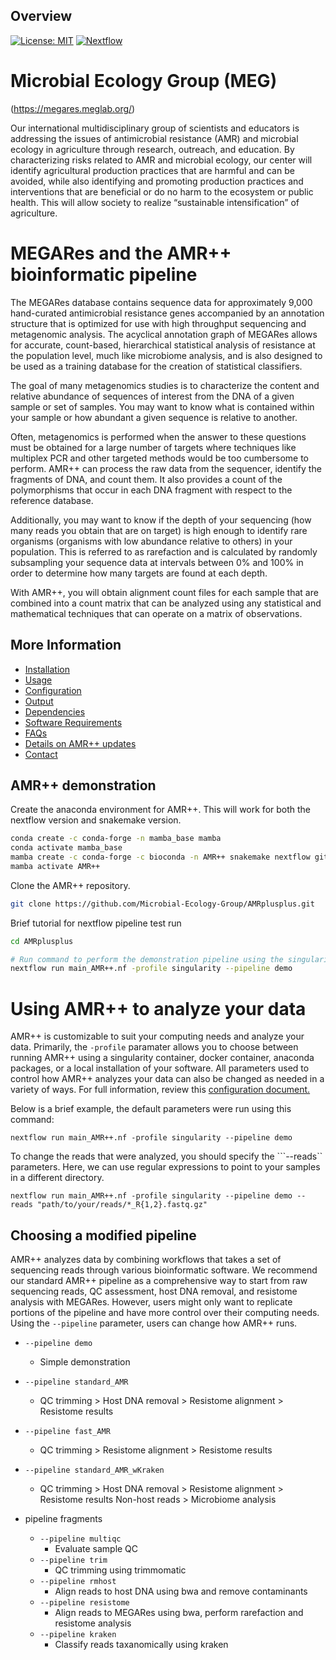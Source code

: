 Overview
--------
[![License: MIT](https://img.shields.io/badge/License-MIT-yellow.svg)](https://opensource.org/licenses/MIT)
[![Nextflow](https://img.shields.io/badge/Nextflow-%E2%89%A50.25.1-brightgreen.svg)](https://www.nextflow.io/)


# Microbial Ecology Group (MEG)
(https://megares.meglab.org/)

Our international multidisciplinary group of scientists and educators is addressing the issues of antimicrobial resistance (AMR) and microbial ecology in agriculture through research, outreach, and education. By characterizing risks related to AMR and microbial ecology, our center will identify agricultural production practices that are harmful and can be avoided, while also identifying and promoting production practices and interventions that are beneficial or do no harm to the ecosystem or public health. This will allow society to realize “sustainable intensification” of agriculture.

# MEGARes and the AMR++ bioinformatic pipeline

The MEGARes database contains sequence data for approximately 9,000 hand-curated antimicrobial resistance genes accompanied by an annotation structure that is optimized for use with high throughput sequencing and metagenomic analysis. The acyclical annotation graph of MEGARes allows for accurate, count-based, hierarchical statistical analysis of resistance at the population level, much like microbiome analysis, and is also designed to be used as a training database for the creation of statistical classifiers.

The goal of many metagenomics studies is to characterize the content and relative abundance of sequences of interest from the DNA of a given sample or set of samples. You may want to know what is contained within your sample or how abundant a given sequence is relative to another.

Often, metagenomics is performed when the answer to these questions must be obtained for a large number of targets where techniques like multiplex PCR and other targeted methods would be too cumbersome to perform. AMR++ can process the raw data from the sequencer, identify the fragments of DNA, and count them. It also provides a count of the polymorphisms that occur in each DNA fragment with respect to the reference database.

Additionally, you may want to know if the depth of your sequencing (how many reads you obtain that are on target) is high enough to identify rare organisms (organisms with low abundance relative to others) in your population. This is referred to as rarefaction and is calculated by randomly subsampling your sequence data at intervals between 0% and 100% in order to determine how many targets are found at each depth.

With AMR++, you will obtain alignment count files for each sample that are combined into a count matrix that can be analyzed using any statistical and mathematical techniques that can operate on a matrix of observations.

More Information
----------------

- [Installation](https://github.com/Microbial-Ecology-Group/AMRplusplus/blob/master/docs/installation.md)
- [Usage](https://github.com/Microbial-Ecology-Group/AMRplusplus/blob/master/docs/usage.md)
- [Configuration](https://github.com/Microbial-Ecology-Group/AMRplusplus/blob/master/docs/configuration.md)
- [Output](https://github.com/Microbial-Ecology-Group/AMRplusplus/blob/master/docs/output.md)
- [Dependencies](https://github.com/Microbial-Ecology-Group/AMRplusplus/blob/master/docs/dependencies.md)
- [Software Requirements](https://github.com/Microbial-Ecology-Group/AMRplusplus/blob/master/docs/requirements.md)
- [FAQs](https://github.com/Microbial-Ecology-Group/AMRplusplus/blob/master/docs/FAQs.md)
- [Details on AMR++ updates](https://github.com/Microbial-Ecology-Group/AMRplusplus/blob/master/docs/update_details.md)
- [Contact](https://github.com/Microbial-Ecology-Group/AMRplusplus/blob/master/docs/contact.md)



## AMR++ demonstration

Create the anaconda environment for AMR++. This will work for both the nextflow version and snakemake version.

```bash
conda create -c conda-forge -n mamba_base mamba
conda activate mamba_base
mamba create -c conda-forge -c bioconda -n AMR++ snakemake nextflow git make cxx-compiler singularity
mamba activate AMR++
```


Clone the AMR++ repository.

```bash
git clone https://github.com/Microbial-Ecology-Group/AMRplusplus.git
```

Brief tutorial for nextflow pipeline test run
```bash
cd AMRplusplus

# Run command to perform the demonstration pipeline using the singularity profile
nextflow run main_AMR++.nf -profile singularity --pipeline demo
```


# Using AMR++ to analyze your data

AMR++ is customizable to suit your computing needs and analyze your data. Primarily, the ```-profile``` paramater allows you to choose between running AMR++ using a singularity container, docker container, anaconda packages, or a local installation of your software. 
All parameters used to control how AMR++ analyzes your data can also be changed as needed in a variety of ways. For full information, review this [configuration document.](https://github.com/Microbial-Ecology-Group/AMRplusplus/blob/master/docs/configuration.md)


Below is a brief example, the default parameters were run using this command:

```nextflow run main_AMR++.nf -profile singularity --pipeline demo```

To change the reads that were analyzed, you should specify the ```--reads`` parameters. Here, we can use regular expressions to point to your samples in a different directory.

```nextflow run main_AMR++.nf -profile singularity --pipeline demo --reads "path/to/your/reads/*_R{1,2}.fastq.gz" ```


## Choosing a modified pipeline

AMR++ analyzes data by combining workflows that takes a set of sequencing reads through various bioinformatic software. We recommend our standard AMR++ pipeline as a comprehensive way to start from raw sequencing reads, QC assessment, host DNA removal, and resistome analysis with MEGARes. However, users might only want to replicate portions of the pipeline and have more control over their computing needs. Using the ```--pipeline``` parameter, users can change how AMR++ runs.

* ```--pipeline demo```    
    * Simple demonstration

* ```--pipeline standard_AMR```   
    * QC trimming > Host DNA removal > Resistome alignment > Resistome results

* ```--pipeline fast_AMR```
    * QC trimming > Resistome alignment > Resistome results

* ```--pipeline standard_AMR_wKraken```
    * QC trimming > Host DNA removal > Resistome alignment > Resistome results 
Non-host reads > Microbiome analysis

* pipeline fragments
    * ```--pipeline multiqc```  
        * Evaluate sample QC 
    * ```--pipeline trim```  
        * QC trimming using trimmomatic 
    * ```--pipeline rmhost```  
        * Align reads to host DNA using bwa and remove contaminants 
    * ```--pipeline resistome```  
        * Align reads to MEGARes using bwa, perform rarefaction and resistome analysis
    * ```--pipeline kraken```  
        * Classify reads taxanomically using kraken 

